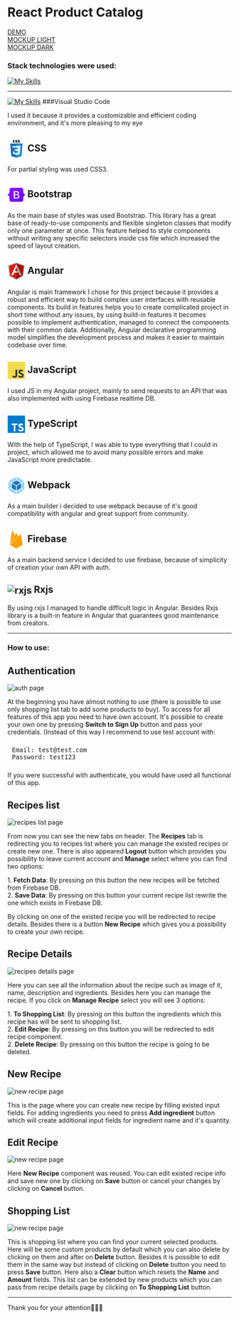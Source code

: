 # React Product Catalog

[DEMO](https://katsubodmytro.github.io/react_phone-catalog/)<br/>
[MOCKUP LIGHT](https://www.figma.com/file/T5ttF21UnT6RRmCQQaZc6L/Phone-catalog-(V2)-Original)<br/>
[MOCKUP DARK](https://www.figma.com/file/BUusqCIMAWALqfBahnyIiH/Phone-catalog-(V2)-Original-Dark)

### Stack technologies were used:

[![My Skills](https://skillicons.dev/icons?i=vscode,react,redux,sass,ts,figma&perline=6)](https://skillicons.dev)

---

[![My Skills](https://skillicons.dev/icons?i=vscode)](https://skillicons.dev) ###Visual Studio Code
<p>
  I used it because it provides a customizable and efficient coding environment, and it's more pleasing to my eye
</p>

<h2>
  <img src="https://raw.githubusercontent.com/devicons/devicon/master/icons/css3/css3-original-wordmark.svg" align="center" alt="css3" width="40" height="40"/>
  CSS
</h2>

<p>
  For partial styling was used CSS3. 
</p>

<h2>
  <img src="https://raw.githubusercontent.com/devicons/devicon/master/icons/bootstrap/bootstrap-original.svg" align="center" alt="bootstrap" width="40" height="40"/>
  Bootstrap
</h2>

<p>
As the main base of styles was used Bootstrap. 
  This library has a great base of ready-to-use components and flexible singleton classes that modify only one parameter at once.
  This feature helped to style components without writing any specific selectors inside css file which increased the speed of layout creation. 
</p>

<h2>
  <img src="https://raw.githubusercontent.com/devicons/devicon/master/icons/angularjs/angularjs-original.svg" align="center" alt="angular" width="40" height="40"/> 
  Angular
</h2>

<p>
  Angular is main framework I chose for this project because it provides a robust and efficient way to build complex user interfaces with reusable components. 
  Its build in features helps you to create complicated project in short time without any issues, 
  by using build-in features it becomes possible to implement authentication, managed to connect the components with their common data. 
  Additionally, Angular declarative programming model simplifies the development process and makes it easier to maintain codebase over time.
</p>

<h2>
  <img src="https://raw.githubusercontent.com/devicons/devicon/master/icons/javascript/javascript-original.svg" align="center" alt="javascript" width="40" height="40"/> 
  JavaScript
</h2>

<p>
  I used JS in my Angular project, mainly to send requests to an API that was also implemented with using Firebase realtime DB.
</p>

<h2>
  <img src="https://raw.githubusercontent.com/devicons/devicon/master/icons/typescript/typescript-original.svg" align="center" alt="typescript" width="40" height="40"/>
  TypeScript
</h2>

<p>
  With the help of TypeScript, I was able to type everything that I could in project, 
  which allowed me to avoid many possible errors and make JavaScript more predictable.
</p>

<h2>
  <img src="https://raw.githubusercontent.com/devicons/devicon/master/icons/webpack/webpack-original.svg" alt="webpack" align="center" width="40" height="40"/>
  Webpack
</h2>

<p>
  As a main builder i decided to use webpack because of it's good compatibility with angular and great support from community.
</p>

<h2>
  <img src="https://raw.githubusercontent.com/devicons/devicon/master/icons/firebase/firebase-plain.svg" align="center" alt="firebase" width="40" height="40"/>
  Firebase
</h2>

<p>
  As a main backend service I decided to use firebase, because of simplicity of creation your own API with auth.
</p>

<h2>
  <img src="https://raw.githubusercontent.com/ReactiveX/rxjs/master/docs_app/src/assets/images/logos/Rx_Logo_S.png" align="center" alt="rxjs" width="40" height="40"/>  
  Rxjs
</h2>

<p>
  By using rxjs I managed to handle difficult logic in Angular. 
  Besides Rxjs library is a built-in feature in Angular that guarantees good maintenance from creators.
</p>

---

### How to use:

<h2>
  Authentication
</h2>

<img src="./img/auth.png" alt="auth page">

<p>
  At the beginning you have almost nothing to use (there is possible to use only shopping list tab to add some products to buy).
  To access for all features of this app you need to have own account. 
  It's possible to create your own one by pressing <strong>Switch to Sign Up</strong> button and pass your credentials. (Instead of this way I recommend to use test account with:
</p>
<div>
<pre style="padding: 10px; margin: 0; width: max-content">
Email: test@test.com 
Password: test123
</pre>
</div>

If you were successful with authenticate, you would have used all functional of this app.

<h2>
  Recipes list
</h2>

<img src="./img/recipes-tab.png" alt="recipes list page">

<p>
  From now you can see the new tabs on header. 
  The <strong>Recipes</strong> tab is redirecting you to recipes list where you can manage the existed recipes or create new one.
  There is also appeared <strong>Logout</strong> button which provides you possibility to leave current account and <strong>Manage</strong> select where you can find two options:
</p>

<p>
  1. <strong>Fetch Data</strong>: By pressing on this button the new recipes will be fetched from Firebase DB.
  <br/>
  2. <strong>Save Data</strong>: By pressing on this button your current recipe list rewrite the one which exists in Firebase DB.
</p>

<p>
  By clicking on one of the existed recipe you will be redirected to recipe details.
  Besides there is a button <strong>New Recipe</strong> which gives you a possibility to create your own recipe.
</p>

<h2>
  Recipe Details
</h2>

<img src="./img/recipes-details.png" alt="recipes details page">

<p>
  Here you can see all the information about the recipe such as image of it, name, description and ingredients.
  Besides here you can manage the recipe. If you click on <strong>Manage Recipe</strong> select you will see 3 options:
</p>

<p>
  1. <strong>To Shopping List</strong>: By pressing on this button the ingredients which this recipe has will be sent to shopping list.
  <br/>
  2. <strong>Edit Recipe</strong>: By pressing on this button you will be redirected to edit recipe component.
  <br/>
  2. <strong>Delete Recipe</strong>: By pressing on this button the recipe is going to be deleted.
</p>

<h2>
  New Recipe
</h2>

<img src="./img/new-recipe.png" alt="new recipe page">

<p>
  This is the page where you can create new recipe by filling existed input fields.
  For adding ingredients you need to press <strong>Add ingredient</strong> button which will create additional input fields for ingredient name and it's quantity.
</p>

<h2>
  Edit Recipe
</h2>

<img src="./img/recipe-edit.png" alt="new recipe page">

<p>
  Here <strong>New Recipe</strong> component was reused. You can edit existed recipe info and save new one by clicking on <strong>Save</strong> button or cancel your changes by clicking on <strong>Cancel</strong> button.
</p>

<h2>
  Shopping List
</h2>

<img src="./img/shopping-list-tab.png" alt="new recipe page">

<p>
  This is shopping list where you can find your current selected products.
  Here will be some custom products by default which you can also delete by clicking on them and after on <strong>Delete</strong> button.
  Besides it is possible to edit them in the same way but instead of clicking on <strong>Delete</strong> button you need to press <strong>Save</strong> button.
  Here also a <strong>Clear</strong> button which resets the <strong>Name</strong> and <strong>Amount</strong> fields.
  This list can be extended by new products which you can pass from recipe details page by clicking on <strong>To Shopping List</strong> button.
</p>



---

Thank you for your attention🥰🥰🥰
